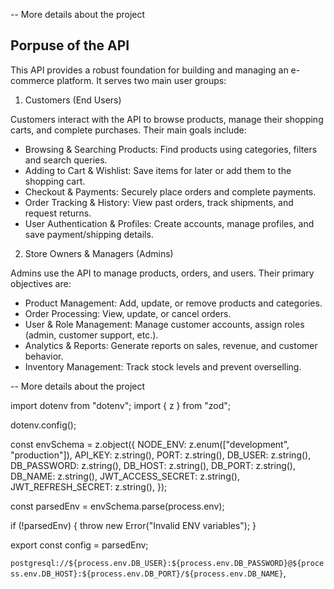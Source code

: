 -- More details about the project

## Porpuse of the API

This API provides a robust foundation for building and managing an e-commerce platform. It serves two main user groups:

1. Customers (End Users)

Customers interact with the API to browse products, manage their shopping carts, and complete purchases. Their main goals include:

- Browsing & Searching Products: Find products using categories, filters and search queries.
- Adding to Cart & Wishlist: Save items for later or add them to the shopping cart.
- Checkout & Payments: Securely place orders and complete payments.
- Order Tracking & History: View past orders, track shipments, and request returns.
- User Authentication & Profiles: Create accounts, manage profiles, and save payment/shipping details.

2. Store Owners & Managers (Admins)

Admins use the API to manage products, orders, and users. Their primary objectives are:

- Product Management: Add, update, or remove products and categories.
- Order Processing: View, update, or cancel orders.
- User & Role Management: Manage customer accounts, assign roles (admin, customer support, etc.).
- Analytics & Reports: Generate reports on sales, revenue, and customer behavior.
- Inventory Management: Track stock levels and prevent overselling.

-- More details about the project

import dotenv from "dotenv";
import { z } from "zod";

dotenv.config();

const envSchema = z.object({
NODE_ENV: z.enum(["development", "production"]),
API_KEY: z.string(),
PORT: z.string(),
DB_USER: z.string(),
DB_PASSWORD: z.string(),
DB_HOST: z.string(),
DB_PORT: z.string(),
DB_NAME: z.string(),
JWT_ACCESS_SECRET: z.string(),
JWT_REFRESH_SECRET: z.string(),
});

const parsedEnv = envSchema.parse(process.env);

if (!parsedEnv) {
throw new Error("Invalid ENV variables");
}

export const config = parsedEnv;

`postgresql://${process.env.DB_USER}:${process.env.DB_PASSWORD}@${process.env.DB_HOST}:${process.env.DB_PORT}/${process.env.DB_NAME}`,
